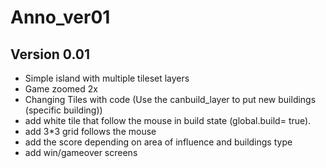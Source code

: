 # Anno_ver01

## Version 0.01
- Simple island with multiple tileset layers
- Game zoomed 2x
- Changing Tiles with code (Use the canbuild_layer to put new buildings (specific building))
- add white tile that follow the mouse in build state (global.build= true).
- add 3*3 grid follows the mouse
- add the score depending on area of influence and buildings type
- add win/gameover screens
